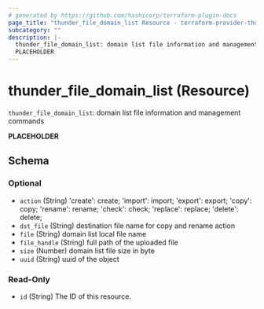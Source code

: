 ```yaml
---
# generated by https://github.com/hashicorp/terraform-plugin-docs
page_title: "thunder_file_domain_list Resource - terraform-provider-thunder"
subcategory: ""
description: |-
  thunder_file_domain_list: domain list file information and management commands
  PLACEHOLDER
---
```


# thunder_file_domain_list (Resource)

`thunder_file_domain_list`: domain list file information and management commands

__PLACEHOLDER__



<!-- schema generated by tfplugindocs -->
## Schema

### Optional

- `action` (String) 'create': create; 'import': import; 'export': export; 'copy': copy; 'rename': rename; 'check': check; 'replace': replace; 'delete': delete;
- `dst_file` (String) destination file name for copy and rename action
- `file` (String) domain list local file name
- `file_handle` (String) full path of the uploaded file
- `size` (Number) domain list file size in byte
- `uuid` (String) uuid of the object

### Read-Only

- `id` (String) The ID of this resource.



